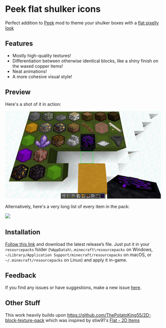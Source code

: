 Peek flat shulker icons
=======================

Perfect addition to [Peek](https://www.curseforge.com/minecraft/mc-mods/peek) mod to theme your shulker boxes with a [flat pixelly look](https://github.com/ThePotatoKing55/2D-block-texture-pack)

Features
--------

- Mostly high-quality textures!
- Differentiation between otherwise identical blocks, like a shiny finish on the waxed copper items!
- Neat animations!
- A more cohesive visual style!

Preview
-------

Here's a shot of it in action:

![](Screenshots/example.png)

Alternatively, here's a very long list of every item in the pack:

![](Screenshots/long.png)

Installation
------------

[Follow this link](https://github.com/johndrinkwater/peek-flat/releases/latest) and download the latest release’s file. Just put it in your `resourcepacks` folder (`%AppData%\.minecraft\resourcepacks` on Windows, `~/Library/Application Support/minecraft/resourcepacks` on macOS, or `~/.minecraft/resourcepacks` on Linux) and apply it in-game.

Feedback
--------

If you find any issues or have suggestions, make a new issue [here](https://github.com/johndrinkwater/peek-flat/issues).

Other Stuff
-----------

This work heavily builds upon https://github.com/ThePotatoKing55/2D-block-texture-pack
which was inspired by stiw91's [Flat - 2D Items](https://www.planetminecraft.com/texture-pack/flat-4806298/)
